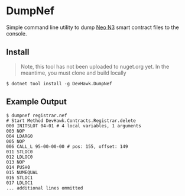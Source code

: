 # DumpNef

Simple command line utility to dump [Neo N3](https://neo.org/blog/details/4225?language=en) smart contract files to the console. 

## Install

> Note, this tool has not been uploaded to nuget.org yet. In the meantime, you must clone and build locally

``` shell
$ dotnet tool install -g DevHawk.DumpNef
```

## Example Output

```
$ dumpnef registrar.nef
# Start Method DevHawk.Contracts.Registrar.delete
000 INITSLOT 04-01 # 4 local variables, 1 arguments
003 NOP
004 LDARG0
005 NOP
006 CALL_L 95-00-00-00 # pos: 155, offset: 149
011 STLOC0
012 LDLOC0
013 NOP
014 PUSH0
015 NUMEQUAL
016 STLOC1
017 LDLOC1
... additional lines ommitted
```
